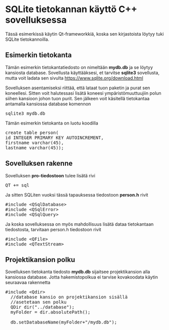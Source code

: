 # SQLite tietokannan käyttö C++ sovelluksessa

Tässä esimerkissä käytin Qt-frameworkkiä, koska sen kirjastoista löytyy tuki SQLite tietokannoilla. 

## Esimerkin tietokanta

Tämän esimerkin tietokantatiedosto on nimeltään **mydb.db** ja se löytyy kansiosta database. Sovellusta käyttääksesi, et tarvitse **sqlite3** sovellusta, mutta voit ladata sen sivulta https://www.sqlite.org/download.html

Sovelluksen asentamiseksi riittää, että lataat tuon paketin ja purat sen koneellesi. Sitten voit halutessasi lisätä koneesi ympäristömuuttuujiin polun siihen kansioon johon tuon purit. Sen jälkeen voit käsitellä tietokantaa antamalla kansiossa database komennon 
<pre>
sqlite3 mydb.db
</pre>

Tämän esimerkin tietokanta on luotu koodilla 
<pre>
create table person(
id INTEGER PRIMARY KEY AUTOINCREMENT,
firstname varchar(45),
lastname varchar(45));
</pre>

## Sovelluksen rakenne

Sovelluksen **pro-tiedostoon** tulee lisätä rivi 
<pre>
QT += sql
</pre>

Ja sitten SQLiten vuoksi tässä tapauksessa tiedostoon **person.h** rivit 
<pre>
#include &lt;QSqlDatabase&gt;
#include &lt;QSqlError&gt;
#include &lt;QSqlQuery&gt;
</pre>
Ja koska sovelluksessa on myös mahdollisuus lisätä dataa tietokantaan tiedostosta, tarvitaan person.h tiedostoon rivit 
<pre>
#include &lt;QFile&gt;
#include &lt;QTextStream&gt;
</pre>

## Projektikansion polku

Sovelluksen tietokanta tiedosto **mydb.db** sijaitsee projektikansion alla kansiossa database.
Jotta hakemistopolkua ei tarvise kovakoodata käytin seuraavaa rakennetta 
<pre>
#include &lt;Qdir&gt;
  //database kansio on projektikansion sisällä
  //asetetaan sen polku
  QDir dir("../database");
  myFolder = dir.absolutePath();

  db.setDatabaseName(myFolder+"/mydb.db");
</pre>